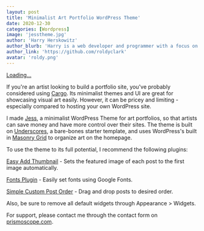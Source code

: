 ```yaml
---
layout: post
title: 'Minimalist Art Portfolio WordPress Theme'
date: 2020-12-30
categories: [Wordpress]
image: 'jesstheme.jpg'
author: 'Harry Herskowitz'
author_blurb: 'Harry is a web developer and programmer with a focus on using technology to empower local artists and communities'
author_link: 'https://github.com/roldyclark'
avatar: 'roldy.png'
---
```


<script src="https://gumroad.com/js/gumroad-embed.js"></script>
<div class="gumroad-product-embed"><a href="https://gumroad.com/l/vNTVj">Loading...</a></div>

If you're an artist looking to build a portfolio site, you've probably considered using [Cargo](https://cargo.site/). Its minimalist themes and UI are great for showcasing visual art easily. However, it can be pricey and limiting - especially compared to hosting your own WordPress site.

I made [Jess](https://jessfauscette.com/), a minimalist WordPress Theme for art portfolios, so that artists can save money and have more control over their sites. The theme is built on [Underscores](https://underscores.me/), a bare-bones starter template, and uses WordPress's built in [Masonry Grid](https://artisansweb.net/add-masonry-grid-layout-wordpress/) to organize art on the homepage.

To use the theme to its full potential, I recommend the following plugins:

[Easy Add Thumbnail](https://wordpress.org/plugins/easy-add-thumbnail/) - Sets the featured image of each post to the first image automatically.

[Fonts Plugin](https://wordpress.org/plugins/olympus-google-fonts/) - Easily set fonts using Google Fonts.

[Simple Custom Post Order](https://wordpress.org/plugins/simple-custom-post-order/) - Drag and drop posts to desired order.

Also, be sure to remove all default widgets through Appearance > Widgets.

For support, please contact me through the contact form on [prismoscope.com](https://prismoscope.com).
